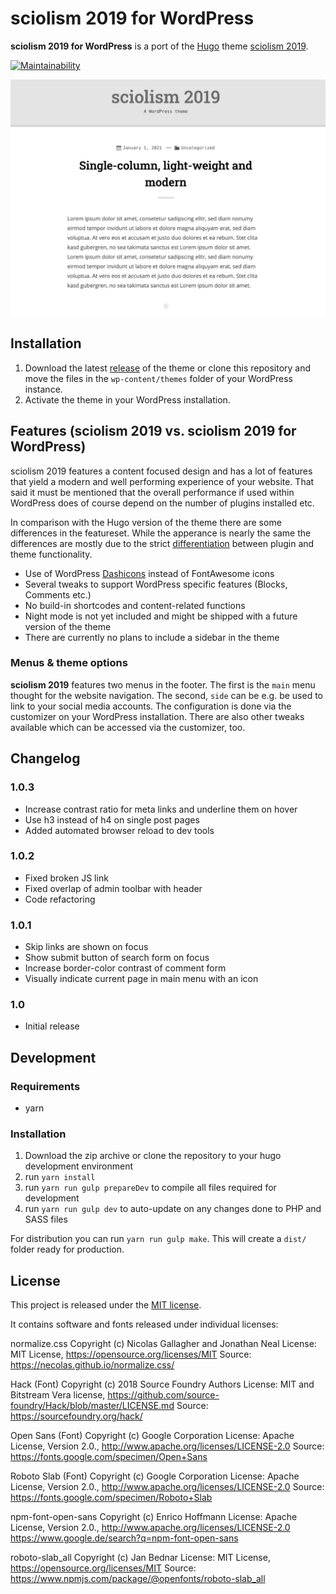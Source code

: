 # sciolism 2019 for WordPress
**sciolism 2019 for WordPress** is a port of the [Hugo](https://gohugo.io) theme [sciolism 2019](https://github.com/chemiker/sciolism-2019).

[![Maintainability](https://api.codeclimate.com/v1/badges/9724604a5bbdd5343a97/maintainability)](https://codeclimate.com/github/chemiker/sciolism-2019-for-wordpress/maintainability)

![sciolism 2019](https://github.com/chemiker/sciolism-2019-for-wordpress/raw/main/src/theme/screenshot.png)

## Installation
1. Download the latest [release](https://github.com/chemiker/sciolism-2019-for-wordpress/releases) of the theme or clone this repository and move the files in the `wp-content/themes` folder of your WordPress instance.
2. Activate the theme in your WordPress installation.

## Features (sciolism 2019 vs. sciolism 2019 for WordPress)
sciolism 2019 features a content focused design and has a lot of features that yield a modern and well performing experience of your website. That said it must be mentioned that the overall performance if used within WordPress does of course depend on the number of plugins installed etc.

In comparison with the Hugo version of the theme there are some differences in the featureset. While the apperance is nearly the same the differences are mostly due to the strict [differentiation](https://make.wordpress.org/themes/handbook/review/required/#presentation-vs-functionality) between plugin and theme functionality. 

* Use of WordPress [Dashicons](https://developer.wordpress.org/resource/dashicons/#search) instead of FontAwesome icons
* Several tweaks to support WordPress specific features (Blocks, Comments etc.)
* No build-in shortcodes and content-related functions
* Night mode is not yet included and might be shipped with a future version of the theme
* There are currently no plans to include a sidebar in the theme

### Menus & theme options
**sciolism 2019** features two menus in the footer. The first is the `main` menu thought for the website navigation. The second, `side` can be e.g. be used to link to your social media accounts. The configuration is done via the customizer on your WordPress installation. There are also other tweaks available which can be accessed via the customizer, too.

## Changelog

### 1.0.3
* Increase contrast ratio for meta links and underline them on hover
* Use h3 instead of h4 on single post pages
* Added automated browser reload to dev tools

### 1.0.2
* Fixed broken JS link
* Fixed overlap of admin toolbar with header
* Code refactoring

### 1.0.1
* Skip links are shown on focus
* Show submit button of search form on focus
* Increase border-color contrast of comment form
* Visually indicate current page in main menu with an icon

### 1.0

* Initial release

## Development
### Requirements
* yarn

### Installation
1. Download the zip archive or clone the repository to your hugo development environment
2. run `yarn install`
3. run `yarn run gulp prepareDev` to compile all files required for development
4. run `yarn run gulp dev` to auto-update on any changes done to PHP and SASS files

For distribution you can run `yarn run gulp make`. This will create a `dist/` folder ready for production.

## License
This project is released under the [MIT license](LICENSE).

It contains software and fonts released under individual licenses:

normalize.css
Copyright (c) Nicolas Gallagher and Jonathan Neal
License: MIT License, https://opensource.org/licenses/MIT
Source: https://necolas.github.io/normalize.css/

Hack (Font)
Copyright (c) 2018 Source Foundry Authors
License: MIT and Bitstream Vera license, https://github.com/source-foundry/Hack/blob/master/LICENSE.md
Source: https://sourcefoundry.org/hack/

Open Sans (Font)
Copyright (c) Google Corporation
License: Apache License, Version 2.0., http://www.apache.org/licenses/LICENSE-2.0
Source: https://fonts.google.com/specimen/Open+Sans

Roboto Slab (Font)
Copyright (c) Google Corporation
License: Apache License, Version 2.0., http://www.apache.org/licenses/LICENSE-2.0
Source: https://fonts.google.com/specimen/Roboto+Slab

npm-font-open-sans
Copyright (c) Enrico Hoffmann
License: Apache License, Version 2.0., http://www.apache.org/licenses/LICENSE-2.0
https://www.google.de/search?q=npm-font-open-sans

roboto-slab_all
Copyright (c) Jan Bednar
License: MIT License, https://opensource.org/licenses/MIT
Source: https://www.npmjs.com/package/@openfonts/roboto-slab_all
